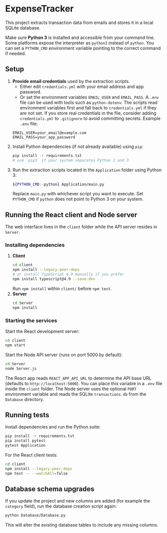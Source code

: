 # ExpenseTracker

This project extracts transaction data from emails and stores it in a local SQLite database.

Make sure **Python 3** is installed and accessible from your command line. Some platforms expose the interpreter as `python3` instead of `python`. You can set a `PYTHON_CMD` environment variable pointing to the correct command if needed.

## Setup

1. **Provide email credentials** used by the extraction scripts.
   - Either edit `credentials.yml` with your email address and app password.
   - Or set the environment variables `EMAIL_USER` and `EMAIL_PASS`. A `.env` file can be used with tools such as `python-dotenv`.
   The scripts read environment variables first and fall back to `credentials.yml` if they are not set.
   If you store real credentials in the file, consider adding `credentials.yml` to `.gitignore` to avoid committing secrets.
   Example `.env` file:
   ```
   EMAIL_USER=your_email@example.com
   EMAIL_PASS=your_app_password
   ```
2. Install Python dependencies (if not already available) using `pip`:
   ```bash
   pip install -r requirements.txt
   # use `pip3` if your system separates Python 2 and 3
   ```
3. Run the extraction scripts located in the `Application` folder using Python 3:
   ```bash
   ${PYTHON_CMD:-python} Application/main.py
   ```
   Replace `main.py` with whichever script you want to execute. Set `PYTHON_CMD` if `python` does not point to Python 3 on your system.


## Running the React client and Node server

The web interface lives in the `client` folder while the API server resides in `Server`.

### Installing dependencies
1. **Client**
   ```bash
   cd client
   npm install --legacy-peer-deps
   # or install TypeScript 4.9 manually if you prefer
   npm install typescript@4.9 --save-dev
   ```
   Run `npm install` within `client/` before `npm test`.
2. **Server**
   ```bash
   cd Server
   npm install
   ```

### Starting the services
Start the React development server:
```bash
cd client
npm start
```

Start the Node API server (runs on port 5000 by default):
```bash
cd Server
node Server.js
```

The React app reads `REACT_APP_API_URL` to determine the API base URL (defaults to `http://localhost:5000`).
You can place this variable in a `.env` file inside the `client` folder.
The Node server uses the optional `PORT` environment variable and reads the SQLite
`transactions.db` from the `Database` directory.



## Running tests

Install dependencies and run the Python suite:
```bash
pip install -r requirements.txt
pip install pytest
pytest Application
```

For the React client tests:
```bash
cd client
npm install --legacy-peer-deps
npm test -- --watchAll=false
```

## Database schema upgrades
If you update the project and new columns are added (for example the
`category` field), run the database creation script again:

```bash
python Database/Database.py
```
This will alter the existing database tables to include any missing columns.


